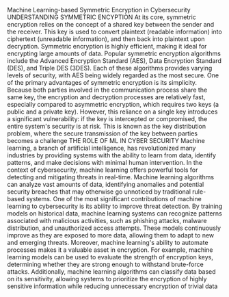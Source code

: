 Machine Learning-based Symmetric Encryption in Cybersecurity
UNDERSTANDING SYMMETRIC ENCYPTION
At its core, symmetric encryption relies on the concept of a shared key between the sender and the receiver. This key is used to convert plaintext (readable information) into ciphertext (unreadable information), and then back into plaintext upon decryption. Symmetric encryption is highly efficient, making it ideal for encrypting large amounts of data. Popular symmetric encryption algorithms include the Advanced Encryption Standard (AES), Data Encryption Standard (DES), and Triple DES (3DES). Each of these algorithms provides varying levels of security, with AES being widely regarded as the most secure.
One of the primary advantages of symmetric encryption is its simplicity. Because both parties involved in the communication process share the same key, the encryption and decryption processes are relatively fast, especially compared to asymmetric encryption, which requires two keys (a public and a private key). However, this reliance on a single key introduces a significant vulnerability: if the key is intercepted or compromised, the entire system's security is at risk. This is known as the key distribution problem, where the secure transmission of the key between parties becomes a challenge
THE ROLE OF ML IN CYBER SECURITY
Machine learning, a branch of artificial intelligence, has revolutionized many industries by providing systems with the ability to learn from data, identify patterns, and make decisions with minimal human intervention. In the context of cybersecurity, machine learning offers powerful tools for detecting and mitigating threats in real-time. Machine learning algorithms can analyze vast amounts of data, identifying anomalies and potential security breaches that may otherwise go unnoticed by traditional rule-based systems.
One of the most significant contributions of machine learning to cybersecurity is its ability to improve threat detection. By training models on historical data, machine learning systems can recognize patterns associated with malicious activities, such as phishing attacks, malware distribution, and unauthorized access attempts. These models continuously improve as they are exposed to more data, allowing them to adapt to new and emerging threats.
Moreover, machine learning's ability to automate processes makes it a valuable asset in encryption. For example, machine learning models can be used to evaluate the strength of encryption keys, determining whether they are strong enough to withstand brute-force attacks. Additionally, machine learning algorithms can classify data based on its sensitivity, allowing systems to prioritize the encryption of highly sensitive information while reducing unnecessary encryption of trivial data
